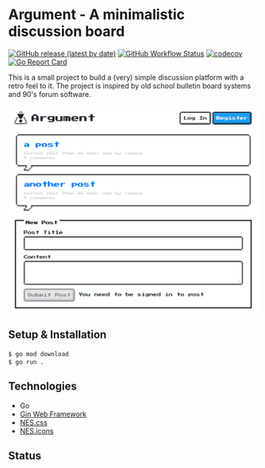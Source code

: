 # Argument - A minimalistic discussion board

[![GitHub release (latest by date)](https://img.shields.io/github/v/release/amusablelemur/argument)](https://github.com/AmusableLemur/Argument/releases)
[![GitHub Workflow Status](https://img.shields.io/github/workflow/status/amusablelemur/argument/Default)](https://github.com/AmusableLemur/Argument/actions?query=workflow%3ADefault)
[![codecov](https://codecov.io/gh/AmusableLemur/Argument/branch/master/graph/badge.svg)](https://codecov.io/gh/AmusableLemur/Argument)
[![Go Report Card](https://goreportcard.com/badge/github.com/amusablelemur/argument)](https://goreportcard.com/report/github.com/amusablelemur/argument)

This is a small project to build a (very) simple discussion platform with a retro feel to it. The project is inspired by old school bulletin board systems and 90's forum software.

![Screenshot](/assets/screenshot.png?raw=true)

## Setup & Installation

    $ go mod download
    $ go run .

## Technologies

 - Go
 - [Gin Web Framework](https://github.com/gin-gonic/gin)
 - [NES.css](https://nostalgic-css.github.io/NES.css/)
 - [NES.icons](https://github.com/nostalgic-css/NES.icons)

## Status
